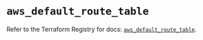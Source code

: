 # `aws_default_route_table`

Refer to the Terraform Registry for docs: [`aws_default_route_table`](https://registry.terraform.io/providers/hashicorp/aws/6.0.0/docs/resources/default_route_table).

